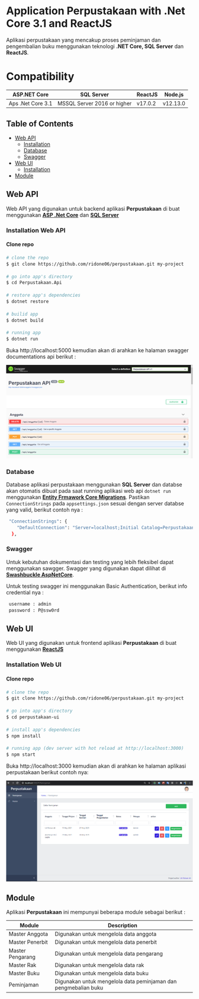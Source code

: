 # Application Perpustakaan with .Net Core 3.1 and ReactJS 

Aplikasi perpustakaan yang mencakup proses peminjaman dan pengembalian buku menggunakan teknologi **.NET Core, SQL Server** dan **ReactJS**.

# Compatibility #

|ASP.NET Core|SQL Server|ReactJS|Node.js|
|----------|----------|----------|----------|
|Aps .Net Core 3.1|MSSQL Server 2016 or higher|v17.0.2|v12.13.0|

## Table of Contents

* [Web API](#web-api)
  * [Installation](#installation-web-api)
  * [Database](#database)
  * [Swagger](#swagger)
* [Web UI](#web-ui)
  * [Installation](#installation-web-ui)
* [Module](#module)

## Web API
Web API yang digunakan untuk backend aplikasi **Perpustakaan** di buat menggunakan **[ASP .Net Core](https://docs.microsoft.com/en-us/aspnet/core/?view=aspnetcore-3.1)** dan **[SQL Server](https://docs.microsoft.com/en-us/sql/sql-server/?view=sql-server-ver15)**

### Installation Web API

#### Clone repo

``` bash
# clone the repo
$ git clone https://github.com/ridone06/perpustakaan.git my-project

# go into app's directory
$ cd Perpustakaan.Api

# restore app's dependencies
$ dotnet restore

# builid app
$ dotnet build

# running app
$ dotnet run
```
Buka http://localhost:5000 kemudian akan di arahkan ke halaman swagger documentations api berikut : 

![swagger](https://github.com/ridone06/perpustakaan/blob/70e70948edab221161d505e9964994ffe42983f7/capture/1.%20Swager%20API.png)

### Database
Database aplikasi perpustakaan menggunakan **SQL Server** dan databse akan otomatis dibuat pada saat running aplikasi web api `dotnet run` menggunakan **[Entity Frmawork Core Migrations](https://docs.microsoft.com/en-us/ef/core/managing-schemas/migrations/?tabs=dotnet-core-cli)**.
Pastikan `ConnectionStrings` pada `appsettings.json` sesuai dengan server databse yang valid, berikut contoh nya :

``` bash
 "ConnectionStrings": {
    "DefaultConnection": "Server=localhost;Initial Catalog=Perpustakaan;User Id=sa;password=P@ssw0rd;Trusted_Connection=True;MultipleActiveResultSets=true;"
  },
```

### Swagger
Untuk kebutuhan dokumentasi dan testing yang lebih fleksibel dapat menggunakan sawgger.
Swagger yang digunakan dapat dilihat di **[Swashbuckle AspNetCore](https://github.com/domaindrivendev/Swashbuckle.AspNetCore)**.

Untuk testing swagger ini menggunakan Basic Authentication, berikut info credential nya :

``` bash
 username : admin
 password : P@ssw0rd
```

## Web UI
Web UI yang digunakan untuk frontend aplikasi **Perpustakaan** di buat menggunakan **[ReactJS](https://github.com/facebook/create-react-app)**

### Installation Web UI

#### Clone repo

``` bash
# clone the repo
$ git clone https://github.com/ridone06/perpustakaan.git my-project

# go into app's directory
$ cd perpustakaan-ui

# install app's dependencies
$ npm install

# running app (dev server with hot reload at http://localhost:3000)
$ npm start
```
Buka http://localhost:3000 kemudian akan di arahkan ke halaman aplikasi perpustakaan berikut contoh nya: 

![aplikasi-perpustakaan](https://github.com/ridone06/perpustakaan/blob/70e70948edab221161d505e9964994ffe42983f7/capture/2.%20Aplikasi%20Perpustakaan.png)


## Module
Aplikasi **Perpustakaan** ini mempunyai beberapa module sebagai berikut :

|Module|Description|
|----------|----------|
|Master Anggota|Digunakan untuk mengelola data anggota|
|Master Penerbit|Digunakan untuk mengelola data penerbit|
|Master Pengarang|Digunakan untuk mengelola data pengarang|
|Master Rak|Digunakan untuk mengelola data rak|
|Master Buku|Digunakan untuk mengelola data buku|
|Peminjaman|Digunakan untuk mengelola data peminjaman dan pengmebalian buku|
